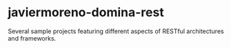 javiermoreno-domina-rest
========================

Several sample projects featuring different aspects of RESTful architectures and frameworks.

